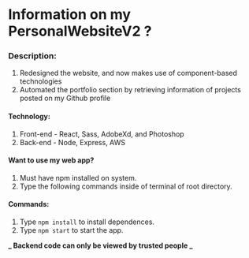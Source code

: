 # Information on my PersonalWebsiteV2 ?

### Description:

1. Redesigned the website, and now makes use of component-based technologies
2. Automated the portfolio section by retrieving information of projects posted on my Github profile

#### Technology:

1. Front-end - React, Sass, AdobeXd, and Photoshop
2. Back-end - Node, Express, AWS

#### Want to use my web app?

1. Must have npm installed on system.
2. Type the following commands inside of terminal of root directory.

#### Commands:

1. Type `npm install` to install dependences.
2. Type `npm start` to start the app.

**_ Backend code can only be viewed by trusted people _**
